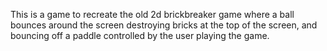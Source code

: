 This is a game to recreate the old 2d brickbreaker game where a ball bounces around the screen destroying bricks at the top of the screen, and bouncing off a paddle controlled by the user playing the game.
